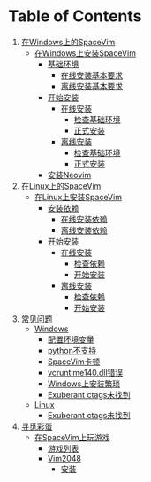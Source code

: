 Table of Contents
=================

1. [在Windows上的SpaceVim][1]
    * [在Windows上安装SpaceVim][1-1]
      * [基础环境][1-1-1]
         * [在线安装基本要求][1-1-1-1]
         * [离线安装基本要求][1-1-1-2]
      * [开始安装][1-1-2]
         * [在线安装][1-1-2-1]
            * [检查基础环境][1-1-2-1-1]
            * [正式安装][1-1-2-1-2]
         * [离线安装][1-1-2-2]
            * [检查基础环境][1-1-2-2-1]
            * [正式安装][1-1-2-2-2]
      * [安装Neovim][1-1-3]
2. [在Linux上的SpaceVim][2]
    * [在Linux上安装SpaceVim][2-1]
      * [安装依赖][2-1-1]
         * [在线安装依赖][2-1-1-1]
         * [离线安装依赖][2-1-1-2]
      * [开始安装][2-1-2]
         * [在线安装][2-1-2-1]
            * [检查依赖][2-1-2-1-1]
            * [开始安装][2-1-2-1-2]
         * [离线安装][2-1-2-2]
            * [检查依赖][2-1-2-2-1]
            * [开始安装][2-1-2-2-2]
3.  [常见问题][faq]
    * [Windows][faq-windows]
      * [配置环境变量][set-up-your-path]
      * [python不支持][without-python-support]
      * [SpaceVim卡顿][spacevim-gets-frozen-easily]
      * [vcruntime140.dll错误][vcruntime140dll-error]
      * [Windows上安装繁琐][installing-on-windows-is-too-complicated]
      * [Exuberant ctags未找到][exuberant-ctags-not-found-windows]
    * [Linux][faq-linux]
      * [Exuberant ctags未找到][exuberant-ctags-not-found-linux]
4. [寻觅彩蛋][hidden-egg-hunt]
    * [在SpaceVim上玩游戏][play-games-on-spacevim]
      * [游戏列表][game-lists]
      * [Vim2048][vim2048]
        * [安装][vim2048-instruction]

[1]: installation/installation-for-windows.md
[1-1]: installation/installation-for-windows.md#在windows上安装spacevim
[1-1-1]: installation/installation-for-windows.md#基础环境
[1-1-1-1]: installation/installation-for-windows.md#在线安装基本要求
[1-1-1-2]: installation/installation-for-windows.md#离线安装基本要求
[1-1-2]: installation/installation-for-windows.md#开始安装
[1-1-2-1]: installation/installation-for-windows.md#在线安装
[1-1-2-1-1]: installation/installation-for-windows.md#检查基础环境
[1-1-2-1-2]: installation/installation-for-windows.md#正式安装
[1-1-2-2]: installation/installation-for-windows.md#离线安装
[1-1-2-2-1]: installation/installation-for-windows.md#检查基础环境-1
[1-1-2-2-2]: installation/installation-for-windows.md#正式安装-1
[1-1-3]: installation/installation-for-windows.md#安装neovim
[2]: installation/installation-for-linux.md
[2-1]: installation/installation-for-linux.md#在linux上安装spacevim
[2-1-1]: installation/installation-for-linux.md#安装依赖
[2-1-1-1]: installation/installation-for-linux.md#在线安装依赖
[2-1-1-2]: installation/installation-for-linux.md#离线安装依赖
[2-1-2]: installation/installation-for-linux.md#开始安装
[2-1-2-1]: installation/installation-for-linux.md##在线安装
[2-1-2-1-1]: installation/installation-for-linux.md#检查依赖
[2-1-2-1-2]: installation/installation-for-linux.md#开始安装-1
[2-1-2-2]: installation/installation-for-linux.md#离线安装
[2-1-2-2-1]: installation/installation-for-linux.md#检查依赖-1
[2-1-2-2-2]: installation/installation-for-linux.md#开始安装-2

[faq]: FAQ.md#常见问题
[faq-windows]: FAQ.md#windows
[set-up-your-path]: FAQ.md#配置环境变量
[without-python-support]: FAQ.md#python不支持
[spacevim-gets-frozen-easily]: FAQ.md#spacevim卡顿
[vcruntime140dll-error]: FAQ.md#vcruntime140dll错误
[installing-on-windows-is-too-complicated]: FAQ.md#windows上安装繁琐
[exuberant-ctags-not-found-windows]: FAQ.md#exuberant-ctags未找到
[faq-linux]: FAQ.md#linux
[exuberant-ctags-not-found-linux]: FAQ.md#exuberant-ctags未找到-1

[hidden-egg-hunt]: hidden_Egg_Hunt
[play-games-on-spacevim]: hidden_Egg_Hunt/play-games.md#在spacevim上玩游戏
[game-lists]: hidden_Egg_Hunt/play-games.md#游戏列表
[vim2048]: hidden_Egg_Hunt/play-games.md#vim2048
[vim2048-instruction]: hidden_Egg_Hunt/play-games.md#安装
